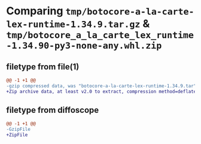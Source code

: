# Comparing `tmp/botocore-a-la-carte-lex-runtime-1.34.9.tar.gz` & `tmp/botocore_a_la_carte_lex_runtime-1.34.90-py3-none-any.whl.zip`

## filetype from file(1)

```diff
@@ -1 +1 @@
-gzip compressed data, was "botocore-a-la-carte-lex-runtime-1.34.9.tar", last modified: Thu Dec 28 01:06:52 2023, max compression
+Zip archive data, at least v2.0 to extract, compression method=deflate
```

## filetype from diffoscope

```diff
@@ -1 +1 @@
-GzipFile
+ZipFile
```

